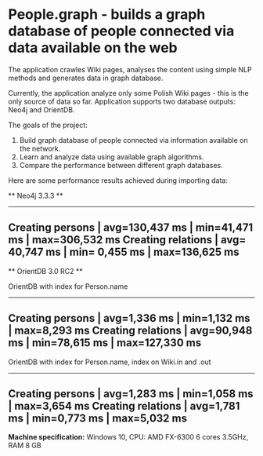 People.graph - builds a graph database of people connected via data available on the web 
=====

The application crawles Wiki pages, analyses the content 
using simple NLP methods and generates data in graph database. 

Currently, the application analyze only some Polish Wiki pages - this is the only source of data so far. 
Application supports two database outputs: Neo4j and OrientDB. 

The goals of the project:
1. Build graph database of people connected via information available on the network.
2. Learn and analyze data using available graph algorithms.
3. Compare the performance between different graph databases. 

Here are some performance results achieved during importing data:

** Neo4j 3.3.3 **

----------------------------------------------------------------------
Creating persons   | avg=130,437 ms | min=41,471 ms | max=306,532 ms 
Creating relations | avg= 40,747 ms | min= 0,455 ms | max=136,625 ms
----------------------------------------------------------------------

** OrientDB 3.0 RC2 **

OrientDB with index for Person.name

----------------------------------------------------------------------
Creating persons   | avg=1,336 ms  | min=1,132 ms  | max=8,293 ms
Creating relations | avg=90,948 ms | min=78,615 ms | max=127,330 ms
----------------------------------------------------------------------

OrientDB with index for Person.name, index on Wiki.in and .out

----------------------------------------------------------------------
Creating persons   | avg=1,283 ms | min=1,058 ms | max=3,654 ms
Creating relations | avg=1,781 ms | min=0,773 ms | max=5,032 ms 
----------------------------------------------------------------------

**Machine specification:**
Windows 10, CPU: AMD FX-6300 6 cores 3.5GHz, RAM 8 GB

